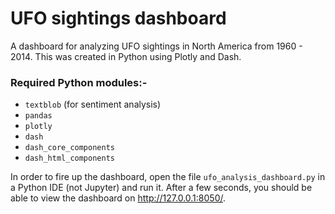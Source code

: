 # UFO sightings dashboard
A dashboard for analyzing UFO sightings in North America from 1960 - 2014. This was created in Python using Plotly and Dash.

### Required Python modules:-
- `textblob` (for sentiment analysis)
- `pandas`
- `plotly`
- `dash`
- `dash_core_components`
- `dash_html_components`  

In order to fire up the dashboard, open the file `ufo_analysis_dashboard.py` in a Python IDE (not Jupyter) and run it. After a few seconds, you should be able to view the dashboard on http://127.0.0.1:8050/.
